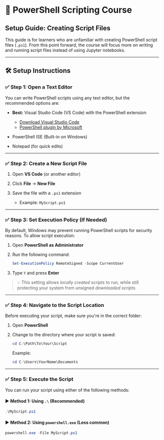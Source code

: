 # 🧩 PowerShell Scripting Course

## Setup Guide: Creating Script Files

This guide is for learners who are unfamiliar with creating PowerShell script files (`.ps1`). From this point forward, the course will focus more on writing and running script files instead of using Jupyter notebooks.

---

## 🛠️ Setup Instructions

### ✅ Step 1: Open a Text Editor

You can write PowerShell scripts using any text editor, but the recommended options are:

* **Best:** Visual Studio Code (VS Code) with the PowerShell extension

  * [Download Visual Studio Code](https://code.visualstudio.com/download)
  * [PowerShell plugin by Microsoft](https://marketplace.visualstudio.com/items?itemName=ms-vscode.PowerShell)
* PowerShell ISE (Built-in on Windows)
* Notepad (for quick edits)

---

### ✅ Step 2: Create a New Script File

1. Open **VS Code** (or another editor)
2. Click **File** → **New File**
3. Save the file with a `.ps1` extension

   * Example: `MyScript.ps1`

---

### ✅ Step 3: Set Execution Policy (If Needed)

By default, Windows may prevent running PowerShell scripts for security reasons. To allow script execution:

1. Open **PowerShell as Administrator**

2. Run the following command:

   ```powershell
   Set-ExecutionPolicy RemoteSigned -Scope CurrentUser
   ```

3. Type `Y` and press **Enter**

> 💡 This setting allows *locally created scripts* to run, while still protecting your system from unsigned *downloaded scripts*.

---

### ✅ Step 4: Navigate to the Script Location

Before executing your script, make sure you're in the correct folder:

1. Open **PowerShell**
2. Change to the directory where your script is saved:

   ```powershell
   cd C:\Path\To\Your\Script
   ```

   Example:

   ```powershell
   cd C:\Users\YourName\Documents
   ```

---

### ✅ Step 5: Execute the Script

You can run your script using either of the following methods:

#### ▶️ Method 1: Using `.\` (Recommended)

```powershell
.\MyScript.ps1
```

#### ▶️ Method 2: Using `powershell.exe` (Less common)

```powershell
powershell.exe -File MyScript.ps1
```
